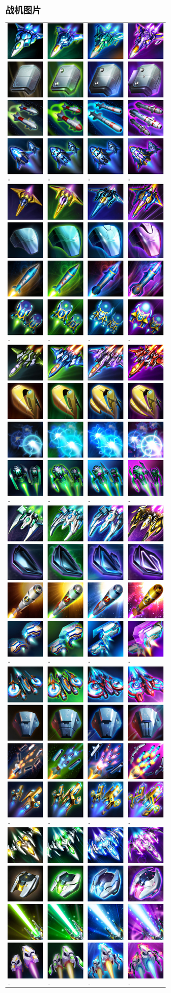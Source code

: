 # 战机图片

| | | | |
| --- | --- | --- | --- |
| ![plane-1-1-1](./plane-1-1-1.jpg) | ![plane-1-1-2](./plane-1-1-2.jpg) | ![plane-1-1-3](./plane-1-1-3.jpg) | ![plane-1-1-4](./plane-1-1-4.jpg) |
| ![plane-1-2-1](./plane-1-2-1.jpg) | ![plane-1-2-2](./plane-1-2-2.jpg) | ![plane-1-2-3](./plane-1-2-3.jpg) | ![plane-1-2-4](./plane-1-2-4.jpg) |
| ![plane-1-3-1](./plane-1-3-1.jpg) | ![plane-1-3-2](./plane-1-3-2.jpg) | ![plane-1-3-3](./plane-1-3-3.jpg) | ![plane-1-3-4](./plane-1-3-4.jpg) |
| ![plane-1-4-1](./plane-1-4-1.jpg) | ![plane-1-4-2](./plane-1-4-2.jpg) | ![plane-1-4-3](./plane-1-4-3.jpg) | ![plane-1-4-4](./plane-1-4-4.jpg) |
| - | - | - | - |
| ![plane-2-1-1](./plane-2-1-1.jpg) | ![plane-2-1-2](./plane-2-1-2.jpg) | ![plane-2-1-3](./plane-2-1-3.jpg) | ![plane-2-1-4](./plane-2-1-4.jpg) |
| ![plane-2-2-1](./plane-2-2-1.jpg) | ![plane-2-2-2](./plane-2-2-2.jpg) | ![plane-2-2-3](./plane-2-2-3.jpg) | ![plane-2-2-4](./plane-2-2-4.jpg) |
| ![plane-2-3-1](./plane-2-3-1.jpg) | ![plane-2-3-2](./plane-2-3-2.jpg) | ![plane-2-3-3](./plane-2-3-3.jpg) | ![plane-2-3-4](./plane-2-3-4.jpg) |
| ![plane-2-4-1](./plane-2-4-1.jpg) | ![plane-2-4-2](./plane-2-4-2.jpg) | ![plane-2-4-3](./plane-2-4-3.jpg) | ![plane-2-4-4](./plane-2-4-4.jpg) |
| - | - | - | - |
| ![plane-3-1-1](./plane-3-1-1.jpg) | ![plane-3-1-2](./plane-3-1-2.jpg) | ![plane-3-1-3](./plane-3-1-3.jpg) | ![plane-3-1-4](./plane-3-1-4.jpg) |
| ![plane-3-2-1](./plane-3-2-1.jpg) | ![plane-3-2-2](./plane-3-2-2.jpg) | ![plane-3-2-3](./plane-3-2-3.jpg) | ![plane-3-2-4](./plane-3-2-4.jpg) |
| ![plane-3-3-1](./plane-3-3-1.jpg) | ![plane-3-3-2](./plane-3-3-2.jpg) | ![plane-3-3-3](./plane-3-3-3.jpg) | ![plane-3-3-4](./plane-3-3-4.jpg) |
| ![plane-3-4-1](./plane-3-4-1.jpg) | ![plane-3-4-2](./plane-3-4-2.jpg) | ![plane-3-4-3](./plane-3-4-3.jpg) | ![plane-3-4-4](./plane-3-4-4.jpg) |
| - | - | - | - |
| ![plane-4-1-1](./plane-4-1-1.jpg) | ![plane-4-1-2](./plane-4-1-2.jpg) | ![plane-4-1-3](./plane-4-1-3.jpg) | ![plane-4-1-4](./plane-4-1-4.jpg) |
| ![plane-4-2-1](./plane-4-2-1.jpg) | ![plane-4-2-2](./plane-4-2-2.jpg) | ![plane-4-2-3](./plane-4-2-3.jpg) | ![plane-4-2-4](./plane-4-2-4.jpg) |
| ![plane-4-3-1](./plane-4-3-1.jpg) | ![plane-4-3-2](./plane-4-3-2.jpg) | ![plane-4-3-3](./plane-4-3-3.jpg) | ![plane-4-3-4](./plane-4-3-4.jpg) |
| ![plane-4-4-1](./plane-4-4-1.jpg) | ![plane-4-4-2](./plane-4-4-2.jpg) | ![plane-4-4-3](./plane-4-4-3.jpg) | ![plane-4-4-4](./plane-4-4-4.jpg) |
| - | - | - | - |
| ![plane-5-1-1](./plane-5-1-1.jpg) | ![plane-5-1-2](./plane-5-1-2.jpg) | ![plane-5-1-3](./plane-5-1-3.jpg) | ![plane-5-1-4](./plane-5-1-4.jpg) |
| ![plane-5-2-1](./plane-5-2-1.jpg) | ![plane-5-2-2](./plane-5-2-2.jpg) | ![plane-5-2-3](./plane-5-2-3.jpg) | ![plane-5-2-4](./plane-5-2-4.jpg) |
| ![plane-5-3-1](./plane-5-3-1.jpg) | ![plane-5-3-2](./plane-5-3-2.jpg) | ![plane-5-3-3](./plane-5-3-3.jpg) | ![plane-5-3-4](./plane-5-3-4.jpg) |
| ![plane-5-4-1](./plane-5-4-1.jpg) | ![plane-5-4-2](./plane-5-4-2.jpg) | ![plane-5-4-3](./plane-5-4-3.jpg) | ![plane-5-4-4](./plane-5-4-4.jpg) |
| - | - | - | - |
| ![plane-6-1-1](./plane-6-1-1.jpg) | ![plane-6-1-2](./plane-6-1-2.jpg) | ![plane-6-1-3](./plane-6-1-3.jpg) | ![plane-6-1-4](./plane-6-1-4.jpg) |
| ![plane-6-2-1](./plane-6-2-1.jpg) | ![plane-6-2-2](./plane-6-2-2.jpg) | ![plane-6-2-3](./plane-6-2-3.jpg) | ![plane-6-2-4](./plane-6-2-4.jpg) |
| ![plane-6-3-1](./plane-6-3-1.jpg) | ![plane-6-3-2](./plane-6-3-2.jpg) | ![plane-6-3-3](./plane-6-3-3.jpg) | ![plane-6-3-4](./plane-6-3-4.jpg) |
| ![plane-6-4-1](./plane-6-4-1.jpg) | ![plane-6-4-2](./plane-6-4-2.jpg) | ![plane-6-4-3](./plane-6-4-3.jpg) | ![plane-6-4-4](./plane-6-4-4.jpg) |
| - | - | - | - |
